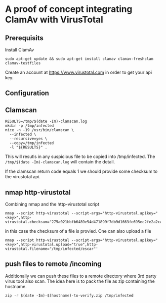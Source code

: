 # A proof of concept integrating ClamAv with VirusTotal

## Prerequisits

Install ClamAv

```
sudo apt-get update && sudo apt-get install clamav clamav-freshclam clamav-testfiles
```

Create an account at https://www.virustotal.com in order to get your api key.

## Configuration


## Clamscan

```
RESULTS=/tmp/$(date -Im)-clamscan.log
mkdir -p /tmp/infected
nice -n -19 /usr/bin/clamscan \
  --infected \
  --recursive=yes \
  --copy=/tmp/infected
  -l "${RESULTS}" .
```

This will resutls in any suspicious file to be copied into /tmp/infected.
The `/tmp/$(date -Im)-clamscan.log` will contain the detail.

If the clamscan return code equals 1 we should provide some checksum to the virustotal api.

## nmap http-virustotal

Combining nmap and the http-virustotal script

```
nmap --script http-virustotal --script-args='http-virustotal.apikey="<key>",http-virustotal.checksum="275a021bbfb6489e54d471899f7db9d1663fc695ec2fe2a2c4538aabf651fd0f"'
```

in this case the checksum of a file is provied. One can also upload a file

```
nmap --script http-virustotal --script-args='http-virustotal.apikey="<key>",http-virustotal.upload="true",http-virustotal.filename="/tmp/infected/escar"'
```

## push files to remote /incoming

Additionally we can push these files to a remote directory where 3rd party virus tool also scan.
The idea here is to pack the file as zip containing the hostname.

```
zip -r $(date -Im)-$(hostname)-to-verify.zip /tmp/infected
```

